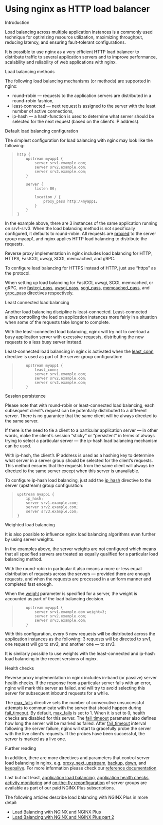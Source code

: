 # Using nginx as HTTP load balancer



Introduction

Load balancing across multiple application instances is a commonly used technique for optimizing resource utilization, maximizing throughput, reducing latency, and ensuring fault-tolerant configurations.

It is possible to use nginx as a very efficient HTTP load balancer to distribute traffic to several application servers and to improve performance, scalability and reliability of web applications with nginx.



Load balancing methods

The following load balancing mechanisms (or methods) are supported in nginx:

- round-robin — requests to the application servers are distributed in a round-robin fashion,
- least-connected — next request is assigned to the server with the least number of active connections,
- ip-hash — a hash-function is used to determine what server should be selected for the next request (based on the client’s IP address).





Default load balancing configuration

The simplest configuration for load balancing with nginx may look like the following:

> ```
> http {
>     upstream myapp1 {
>         server srv1.example.com;
>         server srv2.example.com;
>         server srv3.example.com;
>     }
> 
>     server {
>         listen 80;
> 
>         location / {
>             proxy_pass http://myapp1;
>         }
>     }
> }
> ```



In the example above, there are 3 instances of the same application running on srv1-srv3. When the load balancing method is not specifically configured, it defaults to round-robin. All requests are [proxied](http://nginx.org/en/docs/http/ngx_http_proxy_module.html#proxy_pass) to the server group myapp1, and nginx applies HTTP load balancing to distribute the requests.

Reverse proxy implementation in nginx includes load balancing for HTTP, HTTPS, FastCGI, uwsgi, SCGI, memcached, and gRPC.

To configure load balancing for HTTPS instead of HTTP, just use “https” as the protocol.

When setting up load balancing for FastCGI, uwsgi, SCGI, memcached, or gRPC, use [fastcgi_pass](http://nginx.org/en/docs/http/ngx_http_fastcgi_module.html#fastcgi_pass), [uwsgi_pass](http://nginx.org/en/docs/http/ngx_http_uwsgi_module.html#uwsgi_pass), [scgi_pass](http://nginx.org/en/docs/http/ngx_http_scgi_module.html#scgi_pass), [memcached_pass](http://nginx.org/en/docs/http/ngx_http_memcached_module.html#memcached_pass), and [grpc_pass](http://nginx.org/en/docs/http/ngx_http_grpc_module.html#grpc_pass) directives respectively.



Least connected load balancing

Another load balancing discipline is least-connected. Least-connected allows controlling the load on application instances more fairly in a situation when some of the requests take longer to complete.

With the least-connected load balancing, nginx will try not to overload a busy application server with excessive requests, distributing the new requests to a less busy server instead.

Least-connected load balancing in nginx is activated when the [least_conn](http://nginx.org/en/docs/http/ngx_http_upstream_module.html#least_conn) directive is used as part of the server group configuration:

> ```
>     upstream myapp1 {
>         least_conn;
>         server srv1.example.com;
>         server srv2.example.com;
>         server srv3.example.com;
>     }
> ```





Session persistence

Please note that with round-robin or least-connected load balancing, each subsequent client’s request can be potentially distributed to a different server. There is no guarantee that the same client will be always directed to the same server.

If there is the need to tie a client to a particular application server — in other words, make the client’s session “sticky” or “persistent” in terms of always trying to select a particular server — the ip-hash load balancing mechanism can be used.

With ip-hash, the client’s IP address is used as a hashing key to determine what server in a server group should be selected for the client’s requests. This method ensures that the requests from the same client will always be directed to the same server except when this server is unavailable.

To configure ip-hash load balancing, just add the [ip_hash](http://nginx.org/en/docs/http/ngx_http_upstream_module.html#ip_hash) directive to the server (upstream) group configuration:

> ```
> upstream myapp1 {
>     ip_hash;
>     server srv1.example.com;
>     server srv2.example.com;
>     server srv3.example.com;
> }
> ```





Weighted load balancing

It is also possible to influence nginx load balancing algorithms even further by using server weights.

In the examples above, the server weights are not configured which means that all specified servers are treated as equally qualified for a particular load balancing method.

With the round-robin in particular it also means a more or less equal distribution of requests across the servers — provided there are enough requests, and when the requests are processed in a uniform manner and completed fast enough.

When the [weight](http://nginx.org/en/docs/http/ngx_http_upstream_module.html#server) parameter is specified for a server, the weight is accounted as part of the load balancing decision.

> ```
>     upstream myapp1 {
>         server srv1.example.com weight=3;
>         server srv2.example.com;
>         server srv3.example.com;
>     }
> ```



With this configuration, every 5 new requests will be distributed across the application instances as the following: 3 requests will be directed to srv1, one request will go to srv2, and another one — to srv3.

It is similarly possible to use weights with the least-connected and ip-hash load balancing in the recent versions of nginx.



Health checks

Reverse proxy implementation in nginx includes in-band (or passive) server health checks. If the response from a particular server fails with an error, nginx will mark this server as failed, and will try to avoid selecting this server for subsequent inbound requests for a while.

The [max_fails](http://nginx.org/en/docs/http/ngx_http_upstream_module.html#server) directive sets the number of consecutive unsuccessful attempts to communicate with the server that should happen during [fail_timeout](http://nginx.org/en/docs/http/ngx_http_upstream_module.html#server). By default, [max_fails](http://nginx.org/en/docs/http/ngx_http_upstream_module.html#server) is set to 1. When it is set to 0, health checks are disabled for this server. The [fail_timeout](http://nginx.org/en/docs/http/ngx_http_upstream_module.html#server) parameter also defines how long the server will be marked as failed. After [fail_timeout](http://nginx.org/en/docs/http/ngx_http_upstream_module.html#server) interval following the server failure, nginx will start to gracefully probe the server with the live client’s requests. If the probes have been successful, the server is marked as a live one.



Further reading

In addition, there are more directives and parameters that control server load balancing in nginx, e.g. [proxy_next_upstream](http://nginx.org/en/docs/http/ngx_http_proxy_module.html#proxy_next_upstream), [backup](http://nginx.org/en/docs/http/ngx_http_upstream_module.html#server), [down](http://nginx.org/en/docs/http/ngx_http_upstream_module.html#server), and [keepalive](http://nginx.org/en/docs/http/ngx_http_upstream_module.html#keepalive). For more information please check our [reference documentation](http://nginx.org/en/docs/).

Last but not least, [application load balancing](https://www.nginx.com/products/application-load-balancing/), [application health checks](https://www.nginx.com/products/application-health-checks/), [activity monitoring](https://www.nginx.com/products/live-activity-monitoring/) and [on-the-fly reconfiguration](https://www.nginx.com/products/on-the-fly-reconfiguration/) of server groups are available as part of our paid NGINX Plus subscriptions.

The following articles describe load balancing with NGINX Plus in more detail:

- [Load Balancing with NGINX and NGINX Plus](https://www.nginx.com/blog/load-balancing-with-nginx-plus/)
- [Load Balancing with NGINX and NGINX Plus part 2](https://www.nginx.com/blog/load-balancing-with-nginx-plus-part2/)